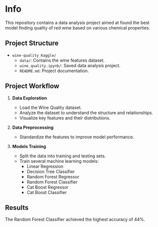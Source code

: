 # Info

This repository contains a data analysis project aimed at found the best model finding quality of red wine based on various chemical properties.

## Project Structure

- `wine-quality_Kaggle/`
    - `data/`: Contains the wine features dataset.
    - `wine_quality.ipynb/`: Saved data analysis project.
    - `README.md`: Project documentation.
 
## Project Workflow

1. **Data Exploration**
   - Load the Wine Quality dataset.
   - Analyze the dataset to understand the structure and relationships.
   - Visualize key features and their distributions.
   
2. **Data Preprocessing**
   - Standardize the features to improve model performance.
   
3. **Models Training**
   - Split the data into training and testing sets.
   - Train several machine learning models:
      - Linear Regression
      - Decision Tree Classifier
      - Random Forest Regressor
      - Random Forest Classifier
      - Cat Boost Regressor
      - Cat Boost Classifier

## Results

The Random Forest Classifier achieved the highest accuracy of 44%. 
    
